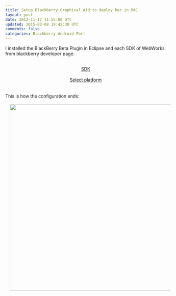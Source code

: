 ```yaml
---
title: Setup Blackberry Graphical Aid to deploy bar in MAC
layout: post
date: 2012-11-17 11:55:00 UTC
updated: 2015-02-08 19:42:30 UTC
comments: false
categories: Blackberry Android Port
---
```

I installed the BlackBerry Beta Plugin in Eclipse and each SDK of WebWorks from blackberry developer page.<br /><br /><div style="text-align: center;"><a href="https://developer.blackberry.com/html5/download/">SDK</a></div><br /><div style="text-align: center;"><a href="https://developer.blackberry.com/develop/platform_choice/bb10.html">Select platform</a><br /><br /><br /><div class="separator" style="clear: both; text-align: left;">This is how the configuration ends:</div><div style="text-align: left;"></div></div><div style="text-align: center;"><br /></div><div class="separator" style="clear: both; text-align: left;"><a href="http://2.bp.blogspot.com/-MYwRKXcRbp8/UKd6hY9ihZI/AAAAAAAAAio/UBF9qpTye5U/s1600/Screen+Shot+2012-11-17+at+6.51.23+AM.png" imageanchor="1" style="margin-left: 1em; margin-right: 1em;"><img border="0" height="585" src="http://2.bp.blogspot.com/-MYwRKXcRbp8/UKd6hY9ihZI/AAAAAAAAAio/UBF9qpTye5U/s640/Screen+Shot+2012-11-17+at+6.51.23+AM.png" width="640" /></a></div><div style="text-align: left;"><br /></div>